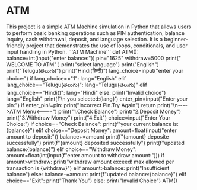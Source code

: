 # ATM
This project is a simple ATM Machine simulation in Python that allows users to perform basic banking operations such as PIN authentication, balance inquiry, cash withdrawal, deposit, and language selection. It is a beginner-friendly project that demonstrates the use of loops, conditionals, and user input handling in Python.
'''ATM Machine'''
def ATM():
    balance=int(input("enter balance:"))
    pin="1625"
    withdraw=5000
    print("    WELCOME TO ATM"    )
    print("select language")
    print("English")
    print("Telugu(తెలుగు)")
    print("Hindi(हिन्दी)")
    lang_choice=input("enter your choice:")
    if lang_choice=="1":
        lang="English"
    elif lang_choice=="Telugu(తెలుగు)":
        lang="Telugu(తెలుగు)"
    elif lang_choice=="Hindi()":
        lang="Hindi"
    else:
        print("Invalid choice")
        lang="English"
    print(f'\n you selected:{lang}')
    enter_pin=input("Enter your pin:")
    if enter_pin!=pin:
        print("Incorrect Pin.Try Again")
        return
    print("\n---->ATM Menu<----")
    print("1.Check Balance")
    print("2.Deposit Money")
    print("3.Withdraw Money")
    print("4.Exit")
    choice=input("Enter Your Choice:")
    if choice=="Check Balance":
        print(f"your current balance is:{balance}")
    elif choice=="Deposit Money":
        amount=float(input("enter amount to deposit:"))
        balance+=amount
        print(f"{amount} deposite successfully")
        print(f"{amount} deposited successfully")
        print(f"updated balance:{balance}")
    elif choice=="Withdraw Money":
        amount=float(int(input(f"enter amount to withdraw amount:")))
        if amount>withdraw:
            print("withdraw amount exceed! max allowed per transaction is {withdraw}")
        elif amount>balance:
            print("Insufficient balance")
        else:
            balance-=amount
            print(f"updated balance:{balance}")
    elif choice=="Exit":
        print("Thank You")
    else:
        print("Invalid Choice")
ATM()

